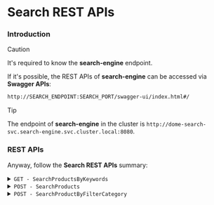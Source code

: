 # Search REST APIs

### Introduction

> [!CAUTION]
> It's required to know the **search-engine** endpoint.

If it's possible, the REST APIs of **search-engine** can be accessed via **Swagger APIs**:
```bash
http://SEARCH_ENDPOINT:SEARCH_PORT/swagger-ui/index.html#/
```

> [!TIP]
> The endpoint of **search-engine** in the cluster is `http://dome-search-svc.search-engine.svc.cluster.local:8080`.
 

### REST APIs

Anyway, follow the **Search REST APIs** summary:

<details>
<summary><code>GET - SearchProductsByKeywords</code></summary>

Allow to get products filtereb by keywords

> $\color{blue}{\textsf{Input}}$
- *Request type*: <code>GET</code>
- *Query string*: <code>{keyword}</code>
- *Endpoint*: `dome-search-svc.search-engine.svc.cluster.local:8080/api/SearchProductsByKeywords/{keyword}`

> $\color{green}{\textsf{Response}}$
```
```
</details>


<details>
<summary><code>POST - SearchProducts</code></summary>

Allow to search productOfferings by put keywords and filter through categories in the BodyRequest (category can be null) - Recommended

> $\color{blue}{\textsf{Input}}$
- *Request type*: <code>POST</code>
- *Endpoint*: `dome-search-svc.search-engine.svc.cluster.local:8080/api/SearchProductsByKeywords/{query}`
- *Body:*
```
   [
    {
        "categories": [ "categoryName" ]
    }
   ]
```

> $\color{green}{\textsf{Response}}$
```
   [
    {
        "categories": [ ... ]
    }
   ]
```
</details>


<details>
<summary><code>POST - SearchProductByFilterCategory</code></summary>

Allow to filter productOfferings through category name in the BodyRequest.

> $\color{blue}{\textsf{Input}}$
- *Request type*: <code>POST</code>
- *Endpoint*: `dome-search-svc.search-engine.svc.cluster.local:8080/api/SearchProductByFilterCategory`
- *Body:*
```
   [
    {
        "categories": [ "categoryName" ]
    }
   ]
```

> $\color{green}{\textsf{Response}}$
```
   [
    {
        "categories": [ ... ]
    }
   ]
```
</details>
